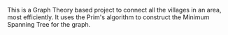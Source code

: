 This is a Graph Theory based project to connect all the villages in an area, most efficiently. It uses the Prim's algorithm to construct the Minimum Spanning Tree for the graph. 